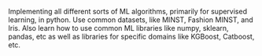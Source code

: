 Implementing all different sorts of ML algorithms, primarily for supervised learning, in python.
Use common datasets, like MINST, Fashion MINST, and Iris.
Also learn how to use common ML libraries like numpy, sklearn, pandas, etc as well as libraries for specific domains like KGBoost, Catboost, etc.
